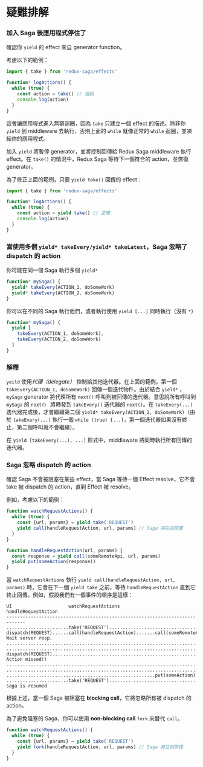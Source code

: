 # 疑難排解

### 加入 Saga 後應用程式停住了

確認你 `yield` 的 effect 來自 generator function。

考慮以下的範例：

```js
import { take } from 'redux-saga/effects'

function* logActions() {
  while (true) {
    const action = take() // 錯誤
    console.log(action)
  }
}
```

這會讓應用程式進入無窮迴圈，因為 `take` 只建立一個 effect 的描述。除非你 `yield` 到 middleware 去執行，否則上面的 `while` 就像正常的 `while` 迴圈，並凍結你的應用程式。

加入 `yield` 將暫停 generator，並將控制回傳給 Redux Saga middleware 執行 effect。在 `take()` 的情況中，Redux Saga 等待下一個符合的 action，並恢復 generator。

為了修正上面的範例，只要 `yield take()` 回傳的 effect：

```js
import { take } from 'redux-saga/effects'

function* logActions() {
  while (true) {
    const action = yield take() // 正確
    console.log(action)
  }
}
```

### 當使用多個 `yield* takeEvery/yield* takeLatest`，Saga 忽略了 dispatch 的 action

你可能在同一個 Saga 執行多個 `yield*`

```javascript
function* mySaga() {
  yield* takeEvery(ACTION_1, doSomeWork)
  yield* takeEvery(ACTION_2, doSomeWork)
}
```

你可以在不同的 Saga 執行他們，或者執行使用 `yield [...]` 同時執行（沒有 `*`）

```javascript
function* mySaga() {
  yield [
    takeEvery(ACTION_1, doSomeWork),
    takeEvery(ACTION_2, doSomeWork)
  ]
}
```

### 解釋

`yeild` 使用*代理（delegate）* 控制給其他迭代器。在上面的範例，第一個 `takeEvery(ACTION_1, doSomeWork)` 回傳一個迭代物件。由於結合 `yield*` ，`mySaga` generator 將代理所有 `next()` 呼叫到被回傳的迭代器。意思說所有呼叫到 `mySaga` 的 `next(）` 將轉發到 `takeEvery()` 迭代器的 `next()`。在 `takeEvery(...)` 迭代器完成後，才會繼續第二個 `yield* takeEvery(ACTION_2, doSomeWork)`（由於 `takeEvery(...)` 執行一個 `while (true) {...}`，第一個迭代器如果沒有終止，第二個呼叫就不會繼續）。

在 `yield [takeEvery(...), ...]` 形式中，middleware 將同時執行所有回傳的迭代器。

### Saga 忽略 dispatch 的 action

確認 Saga 不會被阻塞在某些 effect，當 Saga 等待一個 Effect resolve，它不會 take 被 dispatch 的 action，直到 Effect 被 resolve。

例如，考慮以下的範例：

```javascript
function watchRequestActions() {
  while (true) {
    const {url, params} = yield take('REQUEST')
    yield call(handleRequestAction, url, params) // Saga 將在這阻塞
  }
}

function handleRequestAction(url, params) {
  const response = yield call(someRemoteApi, url, params)
  yield put(someAction(response))
}
```

當 `watchRequestActions` 執行 `yield call(handleRequestAction, url, params)` 時，它會在下一個 `yield take` 之前，等待 `handleRequestAction` 直到它終止回傳。例如，假設我們有一個事件的順序是這樣：

```
UI                     watchRequestActions             handleRequestAction  
-----------------------------------------------------------------------------
.......................take('REQUEST').......................................
dispatch(REQUEST)......call(handleRequestAction).......call(someRemoteApi)... Wait server resp.
.............................................................................   
.............................................................................
dispatch(REQUEST)............................................................ Action missed!!
.............................................................................   
.............................................................................
.......................................................put(someAction).......
.......................take('REQUEST')....................................... saga is resumed
```

根據上述，當一個 Saga 被阻塞在 **blocking call**，它將忽略所有被 dispatch 的 action。

為了避免阻塞的 Saga，你可以使用 **non-blocking call** `fork` 來替代 `call`。

```javascript
function watchRequestActions() {
  while (true) {
    const {url, params} = yield take('REQUEST')
    yield fork(handleRequestAction, url, params) // Saga 將立刻恢復
  }
}
```
